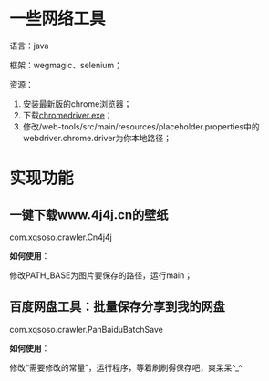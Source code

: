 # 一些网络工具 #

语言：java

框架：wegmagic、selenium；

资源：

1. 安装最新版的chrome浏览器；
2. 下载[chromedriver.exe](http://chromedriver.storage.googleapis.com/index.html)；
3. 修改/web-tools/src/main/resources/placeholder.properties中的webdriver.chrome.driver为你本地路径；

# 实现功能 #
## 一键下载www.4j4j.cn的壁纸 ##
com.xqsoso.crawler.Cn4j4j

**如何使用**：

修改PATH_BASE为图片要保存的路径，运行main；

## 百度网盘工具：批量保存分享到我的网盘 ##
com.xqsoso.crawler.PanBaiduBatchSave

**如何使用**：

修改“需要修改的常量”，运行程序，等着刷刷得保存吧，爽呆呆^_^



